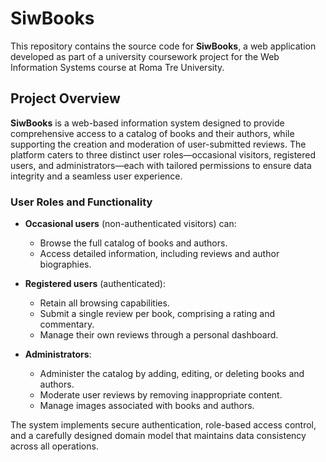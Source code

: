 # SiwBooks

This repository contains the source code for **SiwBooks**, a web application developed as part of a university coursework project for the Web Information Systems course at Roma Tre University.

## Project Overview

**SiwBooks** is a web-based information system designed to provide comprehensive access to a catalog of books and their authors, while supporting the creation and moderation of user-submitted reviews. The platform caters to three distinct user roles—occasional visitors, registered users, and administrators—each with tailored permissions to ensure data integrity and a seamless user experience.

### User Roles and Functionality

- **Occasional users** (non-authenticated visitors) can:
  - Browse the full catalog of books and authors.
  - Access detailed information, including reviews and author biographies.

- **Registered users** (authenticated):
  - Retain all browsing capabilities.
  - Submit a single review per book, comprising a rating and commentary.
  - Manage their own reviews through a personal dashboard.

- **Administrators**:
  - Administer the catalog by adding, editing, or deleting books and authors.
  - Moderate user reviews by removing inappropriate content.
  - Manage images associated with books and authors.

The system implements secure authentication, role-based access control, and a carefully designed domain model that maintains data consistency across all operations.
